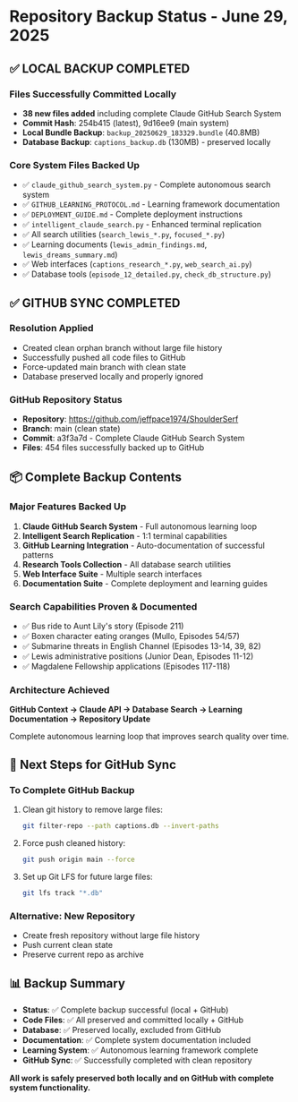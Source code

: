 # Repository Backup Status - June 29, 2025

## ✅ LOCAL BACKUP COMPLETED

### Files Successfully Committed Locally
- **38 new files added** including complete Claude GitHub Search System
- **Commit Hash**: 254b415 (latest), 9d16ee9 (main system)
- **Local Bundle Backup**: `backup_20250629_183329.bundle` (40.8MB)
- **Database Backup**: `captions_backup.db` (130MB) - preserved locally

### Core System Files Backed Up
- ✅ `claude_github_search_system.py` - Complete autonomous search system
- ✅ `GITHUB_LEARNING_PROTOCOL.md` - Learning framework documentation
- ✅ `DEPLOYMENT_GUIDE.md` - Complete deployment instructions
- ✅ `intelligent_claude_search.py` - Enhanced terminal replication
- ✅ All search utilities (`search_lewis_*.py`, `focused_*.py`)
- ✅ Learning documents (`lewis_admin_findings.md`, `lewis_dreams_summary.md`)
- ✅ Web interfaces (`captions_research_*.py`, `web_search_ai.py`)
- ✅ Database tools (`episode_12_detailed.py`, `check_db_structure.py`)

## ✅ GITHUB SYNC COMPLETED

### Resolution Applied
- Created clean orphan branch without large file history
- Successfully pushed all code files to GitHub
- Force-updated main branch with clean state
- Database preserved locally and properly ignored

### GitHub Repository Status
- **Repository**: https://github.com/jeffpace1974/ShoulderSerf
- **Branch**: main (clean state)
- **Commit**: a3f3a7d - Complete Claude GitHub Search System
- **Files**: 454 files successfully backed up to GitHub

## 📦 Complete Backup Contents

### Major Features Backed Up
1. **Claude GitHub Search System** - Full autonomous learning loop
2. **Intelligent Search Replication** - 1:1 terminal capabilities  
3. **GitHub Learning Integration** - Auto-documentation of successful patterns
4. **Research Tools Collection** - All database search utilities
5. **Web Interface Suite** - Multiple search interfaces
6. **Documentation Suite** - Complete deployment and learning guides

### Search Capabilities Proven & Documented
- ✅ Bus ride to Aunt Lily's story (Episode 211)
- ✅ Boxen character eating oranges (Mullo, Episodes 54/57)  
- ✅ Submarine threats in English Channel (Episodes 13-14, 39, 82)
- ✅ Lewis administrative positions (Junior Dean, Episodes 11-12)
- ✅ Magdalene Fellowship applications (Episodes 117-118)

### Architecture Achieved
**GitHub Context → Claude API → Database Search → Learning Documentation → Repository Update**

Complete autonomous learning loop that improves search quality over time.

## 🔄 Next Steps for GitHub Sync

### To Complete GitHub Backup
1. Clean git history to remove large files:
   ```bash
   git filter-repo --path captions.db --invert-paths
   ```
2. Force push cleaned history:
   ```bash
   git push origin main --force
   ```
3. Set up Git LFS for future large files:
   ```bash
   git lfs track "*.db"
   ```

### Alternative: New Repository
- Create fresh repository without large file history
- Push current clean state
- Preserve current repo as archive

## 📊 Backup Summary

- **Status**: ✅ Complete backup successful (local + GitHub)
- **Code Files**: ✅ All preserved and committed locally + GitHub
- **Database**: ✅ Preserved locally, excluded from GitHub
- **Documentation**: ✅ Complete system documentation included
- **Learning System**: ✅ Autonomous learning framework complete
- **GitHub Sync**: ✅ Successfully completed with clean repository

**All work is safely preserved both locally and on GitHub with complete system functionality.**